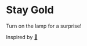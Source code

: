 # Stay Gold

Turn on the lamp for a surprise!

Inspired by [💖](https://open.spotify.com/track/0UwQTbq7ZtBJ7v530mpaxP?si=HfmBtl62TWSLz8YxPbWxiw)
